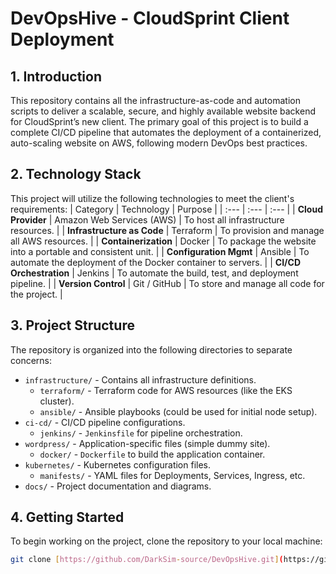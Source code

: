 # DevOpsHive - CloudSprint Client Deployment
## 1. Introduction
This repository contains all the infrastructure-as-code and automation scripts to deliver a scalable, secure, and highly available website backend for CloudSprint’s new client.
The primary goal of this project is to build a complete CI/CD pipeline that automates the deployment of a containerized, auto-scaling website on AWS, following modern DevOps best practices.

## 2. Technology Stack
This project will utilize the following technologies to meet the client's requirements:
| Category | Technology | Purpose |
| :--- | :--- | :--- |
| **Cloud Provider** | Amazon Web Services (AWS) | To host all infrastructure resources. |
| **Infrastructure as Code** | Terraform | To provision and manage all AWS resources. |
| **Containerization** | Docker | To package the website into a portable and consistent unit. |
| **Configuration Mgmt** | Ansible | To automate the deployment of the Docker container to servers. |
| **CI/CD Orchestration** | Jenkins | To automate the build, test, and deployment pipeline. |
| **Version Control** | Git / GitHub | To store and manage all code for the project. |

## 3. Project Structure
The repository is organized into the following directories to separate concerns:

* `infrastructure/` - Contains all infrastructure definitions.
    * `terraform/` - Terraform code for AWS resources (like the EKS cluster).
    * `ansible/` - Ansible playbooks (could be used for initial node setup).
* `ci-cd/` - CI/CD pipeline configurations.
    * `jenkins/` - `Jenkinsfile` for pipeline orchestration.
* `wordpress/` - Application-specific files (simple dummy site).
    * `docker/` - `Dockerfile` to build the application container.
* `kubernetes/` - Kubernetes configuration files.
    * `manifests/` - YAML files for Deployments, Services, Ingress, etc.
* `docs/` - Project documentation and diagrams.

## 4. Getting Started
To begin working on the project, clone the repository to your local machine:
```bash
git clone [https://github.com/DarkSim-source/DevOpsHive.git](https://github.com/DarkSim-source/DevOpsHive.git)
